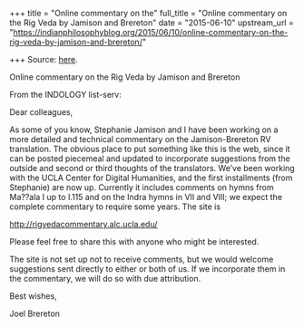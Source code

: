 +++
title = "Online commentary on the"
full_title = "Online commentary on the Rig Veda by Jamison and Brereton"
date = "2015-06-10"
upstream_url = "https://indianphilosophyblog.org/2015/06/10/online-commentary-on-the-rig-veda-by-jamison-and-brereton/"

+++
Source: [here](https://indianphilosophyblog.org/2015/06/10/online-commentary-on-the-rig-veda-by-jamison-and-brereton/).

Online commentary on the Rig Veda by Jamison and Brereton

From the INDOLOGY list-serv:

Dear colleagues,

As some of you know, Stephanie Jamison and I have been working on a more
detailed and technical commentary on the Jamison-Brereton RV
translation. The obvious place to put something like this is the web,
since it can be posted piecemeal and updated to incorporate suggestions
from the outside and second or third thoughts of the translators. We’ve
been working with the UCLA Center for Digital Humanities, and the first
installments (from Stephanie) are now up. Currently it includes comments
on hymns from Ma??ala I up to I.115 and on the Indra hymns in VII and
VIII; we expect the complete commentary to require some years. The site
is

<http://rigvedacommentary.alc.ucla.edu/>

Please feel free to share this with anyone who might be interested.

The site is not set up not to receive comments, but we would welcome
suggestions sent directly to either or both of us. If we incorporate
them in the commentary, we will do so with due attribution.

Best wishes,

Joel Brereton
